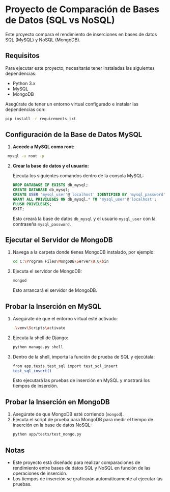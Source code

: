 # Proyecto de Comparación de Bases de Datos (SQL vs NoSQL)

Este proyecto compara el rendimiento de inserciones en bases de datos SQL (MySQL) y NoSQL (MongoDB).

## Requisitos

Para ejecutar este proyecto, necesitarás tener instaladas las siguientes dependencias:

- Python 3.x
- MySQL
- MongoDB

Asegúrate de tener un entorno virtual configurado e instalar las dependencias con:
```bash
pip install -r requirements.txt
```
## Configuración de la Base de Datos MySQL

1. **Accede a MySQL como root:**
  ```bash
   mysql -u root -p
  ```
2. **Crear la base de datos y el usuario:**

   Ejecuta los siguientes comandos dentro de la consola MySQL:
   ```sql
   DROP DATABASE IF EXISTS db_mysql;
   CREATE DATABASE db_mysql;
   CREATE USER 'mysql_user'@'localhost' IDENTIFIED BY 'mysql_password';
   GRANT ALL PRIVILEGES ON db_mysql.* TO 'mysql_user'@'localhost';
   FLUSH PRIVILEGES;
   EXIT;
   ```

   Esto creará la base de datos `db_mysql` y el usuario `mysql_user` con la contraseña `mysql_password`.

## Ejecutar el Servidor de MongoDB

1. Navega a la carpeta donde tienes MongoDB instalado, por ejemplo:
   ```bash
   cd C:\Program Files\MongoDB\Server\8.0\bin
   ```
2. Ejecuta el servidor de MongoDB:
   ```bash
   mongod
   ```
   Esto arrancará el servidor de MongoDB.

## Probar la Inserción en MySQL

1. Asegúrate de que el entorno virtual esté activado:
   ```bash
   .\venv\Scripts\activate

2. Ejecuta la shell de Django:
   ```bash
   python manage.py shell

3. Dentro de la shell, importa la función de prueba de SQL y ejecútala:
   ```bash
   from app.tests.test_sql import test_sql_insert
   test_sql_insert()
   ```

   Esto ejecutará las pruebas de inserción en MySQL y mostrará los tiempos de inserción.

## Probar la Inserción en MongoDB

1. Asegúrate de que MongoDB esté corriendo (`mongod`).
2. Ejecuta el script de prueba para MongoDB para medir el tiempo de inserción en la base de datos NoSQL:
   ```bash
   python app/tests/test_mongo.py

## Notas

- Este proyecto está diseñado para realizar comparaciones de rendimiento entre bases de datos SQL y NoSQL en función de las operaciones de inserción.
- Los tiempos de inserción se graficarán automáticamente al ejecutar las pruebas.
